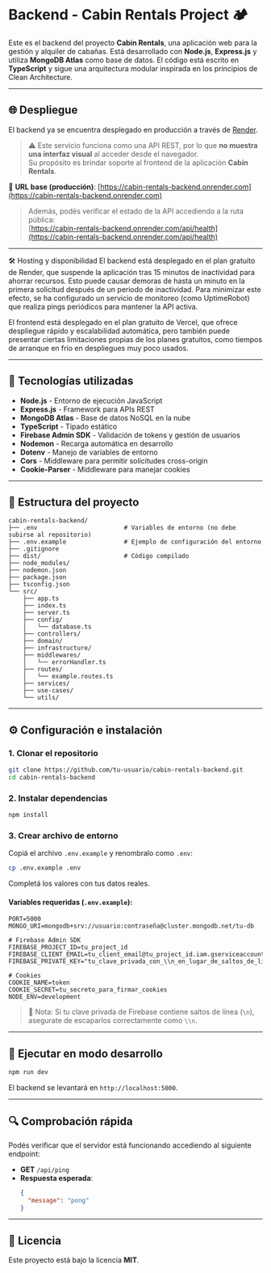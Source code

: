 # Backend - Cabin Rentals Project 🏕️

Este es el backend del proyecto **Cabin Rentals**, una aplicación web para la gestión y alquiler de cabañas. Está desarrollado con **Node.js**, **Express.js** y utiliza **MongoDB Atlas** como base de datos. El código está escrito en **TypeScript** y sigue una arquitectura modular inspirada en los principios de Clean Architecture.

---

## 🌐 Despliegue

El backend ya se encuentra desplegado en producción a través de [Render](https://render.com).

> ⚠️ Este servicio funciona como una API REST, por lo que **no muestra una interfaz visual** al acceder desde el navegador.  
> Su propósito es brindar soporte al frontend de la aplicación **Cabin Rentals**.

🔗 **URL base (producción)**: [https://cabin-rentals-backend.onrender.com](https://cabin-rentals-backend.onrender.com)

> Además, podés verificar el estado de la API accediendo a la ruta pública:  
> [https://cabin-rentals-backend.onrender.com/api/health](https://cabin-rentals-backend.onrender.com/api/health)  

---

🛠️ Hosting y disponibilidad
El backend está desplegado en el plan gratuito de Render, que suspende la aplicación tras 15 minutos de inactividad para ahorrar recursos. Esto puede causar demoras de hasta un minuto en la primera solicitud después de un periodo de inactividad. Para minimizar este efecto, se ha configurado un servicio de monitoreo (como UptimeRobot) que realiza pings periódicos para mantener la API activa.

El frontend está desplegado en el plan gratuito de Vercel, que ofrece despliegue rápido y escalabilidad automática, pero también puede presentar ciertas limitaciones propias de los planes gratuitos, como tiempos de arranque en frío en despliegues muy poco usados.

---

## 🚀 Tecnologías utilizadas

- **Node.js** - Entorno de ejecución JavaScript
- **Express.js** - Framework para APIs REST
- **MongoDB Atlas** - Base de datos NoSQL en la nube
- **TypeScript** - Tipado estático
- **Firebase Admin SDK** - Validación de tokens y gestión de usuarios
- **Nodemon** - Recarga automática en desarrollo
- **Dotenv** - Manejo de variables de entorno
- **Cors** - Middleware para permitir solicitudes cross-origin
- **Cookie-Parser** - Middleware para manejar cookies

---

## 📁 Estructura del proyecto

```
cabin-rentals-backend/
├── .env                        # Variables de entorno (no debe subirse al repositorio)
├── .env.example                # Ejemplo de configuración del entorno
├── .gitignore
├── dist/                       # Código compilado
├── node_modules/
├── nodemon.json
├── package.json
├── tsconfig.json
└── src/
    ├── app.ts
    ├── index.ts
    ├── server.ts
    ├── config/
    │   └── database.ts
    ├── controllers/
    ├── domain/
    ├── infrastructure/
    ├── middlewares/
    │   └── errorHandler.ts
    ├── routes/
    │   └── example.routes.ts
    ├── services/
    ├── use-cases/
    └── utils/
```

---

## ⚙️ Configuración e instalación

### 1. Clonar el repositorio

```bash
git clone https://github.com/tu-usuario/cabin-rentals-backend.git
cd cabin-rentals-backend
```

### 2. Instalar dependencias

```bash
npm install
```

### 3. Crear archivo de entorno

Copiá el archivo `.env.example` y renombralo como `.env`:

```bash
cp .env.example .env
```

Completá los valores con tus datos reales.

#### Variables requeridas (`.env.example`):

```env
PORT=5000
MONGO_URI=mongodb+srv://usuario:contraseña@cluster.mongodb.net/tu-db

# Firebase Admin SDK
FIREBASE_PROJECT_ID=tu_project_id
FIREBASE_CLIENT_EMAIL=tu_client_email@tu_project_id.iam.gserviceaccount.com
FIREBASE_PRIVATE_KEY="tu_clave_privada_con_\\n_en_lugar_de_saltos_de_línea"

# Cookies
COOKIE_NAME=token
COOKIE_SECRET=tu_secreto_para_firmar_cookies
NODE_ENV=development
```

> 🔐 Nota: Si tu clave privada de Firebase contiene saltos de línea (`\n`), asegurate de escaparlos correctamente como `\\n`.

---

## 🚀 Ejecutar en modo desarrollo

```bash
npm run dev
```

El backend se levantará en `http://localhost:5000`.

---

## 🔍 Comprobación rápida

Podés verificar que el servidor está funcionando accediendo al siguiente endpoint:

- **GET** `/api/ping`
- **Respuesta esperada**:
  ```json
  {
    "message": "pong"
  }
  ```

---

## 📄 Licencia

Este proyecto está bajo la licencia **MIT**.

